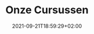 ---
title: "Onze Cursussen"
date: 2021-09-21T18:59:29+02:00
draft: false
description: "Tadam"
TopImage: "images/vca.jpg"
layout: overview
---